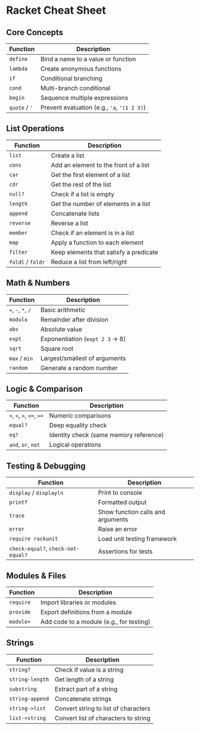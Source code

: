 # Racket Cheat Sheet

## Core Concepts
| Function        | Description                                  |
|----------------|----------------------------------------------|
| `define`        | Bind a name to a value or function           |
| `lambda`        | Create anonymous functions                   |
| `if`            | Conditional branching                        |
| `cond`          | Multi-branch conditional                     |
| `begin`         | Sequence multiple expressions                |
| `quote` / `'`   | Prevent evaluation (e.g., `'a`, `'(1 2 3)`)  |

## List Operations
| Function        | Description                                  |
|----------------|----------------------------------------------|
| `list`          | Create a list                                |
| `cons`          | Add an element to the front of a list        |
| `car`           | Get the first element of a list              |
| `cdr`           | Get the rest of the list                     |
| `null?`         | Check if a list is empty                     |
| `length`        | Get the number of elements in a list         |
| `append`        | Concatenate lists                            |
| `reverse`       | Reverse a list                               |
| `member`        | Check if an element is in a list             |
| `map`           | Apply a function to each element             |
| `filter`        | Keep elements that satisfy a predicate       |
| `foldl` / `foldr` | Reduce a list from left/right              |

## Math & Numbers
| Function        | Description                                  |
|----------------|----------------------------------------------|
| `+`, `-`, `*`, `/` | Basic arithmetic                         |
| `modulo`        | Remainder after division                     |
| `abs`           | Absolute value                               |
| `expt`          | Exponentiation (`expt 2 3` → 8)              |
| `sqrt`          | Square root                                  |
| `max` / `min`   | Largest/smallest of arguments                |
| `random`        | Generate a random number                     |

## Logic & Comparison
| Function        | Description                                  |
|----------------|----------------------------------------------|
| `=`, `<`, `>`, `<=`, `>=` | Numeric comparisons               |
| `equal?`        | Deep equality check                          |
| `eq?`           | Identity check (same memory reference)       |
| `and`, `or`, `not` | Logical operations                       |

## Testing & Debugging
| Function        | Description                                  |
|----------------|----------------------------------------------|
| `display` / `displayln` | Print to console                    |
| `printf`        | Formatted output                             |
| `trace`         | Show function calls and arguments            |
| `error`         | Raise an error                               |
| `require rackunit` | Load unit testing framework              |
| `check-equal?`, `check-not-equal?` | Assertions for tests     |

## Modules & Files
| Function        | Description                                  |
|----------------|----------------------------------------------|
| `require`       | Import libraries or modules                  |
| `provide`       | Export definitions from a module             |
| `module+`       | Add code to a module (e.g., for testing)     |

## Strings
| Function        | Description                                  |
|----------------|----------------------------------------------|
| `string?`       | Check if value is a string                   |
| `string-length` | Get length of a string                       |
| `substring`     | Extract part of a string                     |
| `string-append` | Concatenate strings                          |
| `string->list`  | Convert string to list of characters         |
| `list->string`  | Convert list of characters to string         |
